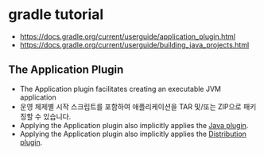 # gradle tutorial

- https://docs.gradle.org/current/userguide/application_plugin.html
- https://docs.gradle.org/current/userguide/building_java_projects.html

## The Application Plugin

- The Application plugin facilitates creating an executable JVM application
-  운영 체제별 시작 스크립트를 포함하여 애플리케이션을 TAR 및/또는 ZIP으로 패키징할 수 있습니다.
- Applying the Application plugin also implicitly applies the [Java plugin](https://docs.gradle.org/current/userguide/java_plugin.html#java_plugin).
- Applying the Application plugin also implicitly applies the [Distribution plugin](https://docs.gradle.org/current/userguide/distribution_plugin.html#distribution_plugin).